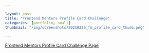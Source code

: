 ```yaml
---

layout: post
title: "Frontend Mentors Profile Card Challenge"
categories: [portfolio, small]
thumbnail: "/img/screenshots/20210226_fm_profile_card_thumb.png"

---
```


[Frontend Mentors Profile Card Challenge Page](https://www.frontendmentor.io/solutions/html-and-css-profile-card-jXK8z_95E "Frontend Mentors Profile Card Challenge Page")